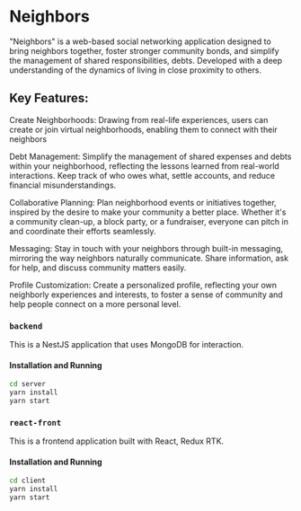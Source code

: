 # Neighbors
"Neighbors" is a web-based social networking application designed to bring neighbors together, foster stronger community bonds, and simplify the management of shared responsibilities, debts. Developed with a deep understanding of the dynamics of living in close proximity to others.

## Key Features:

Create Neighborhoods: Drawing from real-life experiences, users can create or join virtual neighborhoods, enabling them to connect with their neighbors

Debt Management: Simplify the management of shared expenses and debts within your neighborhood, reflecting the lessons learned from real-world interactions. Keep track of who owes what, settle accounts, and reduce financial misunderstandings.

Collaborative Planning: Plan neighborhood events or initiatives together, inspired by the desire to make your community a better place. Whether it's a community clean-up, a block party, or a fundraiser, everyone can pitch in and coordinate their efforts seamlessly.

Messaging: Stay in touch with your neighbors through built-in messaging, mirroring the way neighbors naturally communicate. Share information, ask for help, and discuss community matters easily.

Profile Customization: Create a personalized profile, reflecting your own neighborly experiences and interests, to foster a sense of community and help people connect on a more personal level.

### `backend`

This is a NestJS application that uses MongoDB for interaction.

#### Installation and Running

```bash
cd server
yarn install
yarn start
```

### `react-front`
This is a frontend application built with React, Redux RTK.

#### Installation and Running
```bash
cd client
yarn install
yarn start
```
